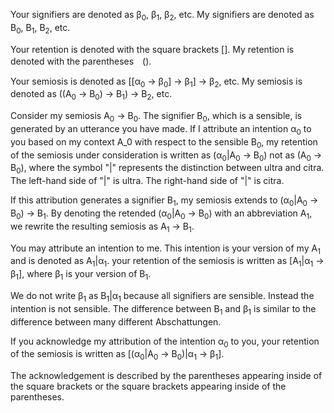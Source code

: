 Your signifiers are denoted as &beta;<sub>0</sub>, &beta;<sub>1</sub>, &beta;<sub>2</sub>, etc.
My signifiers are denoted as B<sub>0</sub>, B<sub>1</sub>, B<sub>2</sub>, etc.

Your retention is denoted with the square brackets [].
My retention is denoted with the parentheses　().

Your semiosis is denoted as [[&alpha;<sub>0</sub> -> &beta;<sub>0</sub>] -> &beta;<sub>1</sub>] -> &beta;<sub>2</sub>, etc.
My semiosis is denoted as ((A<sub>0</sub> -> B<sub>0</sub>) -> B<sub>1</sub>) -> B<sub>2</sub>, etc.

Consider my semiosis A<sub>0</sub> -> B<sub>0</sub>. The signifier B<sub>0</sub>, which is a sensible, is generated by an utterance you have made. If I attribute an intention &alpha;<sub>0</sub> to you based on my context A_0 with respect to the sensible B<sub>0</sub>, my retention of the semiosis under consideration is written as (&alpha;<sub>0</sub>|A<sub>0</sub> -> B<sub>0</sub>) not as (A<sub>0</sub> -> B<sub>0</sub>), where the symbol "|" represents the distinction between ultra and citra. The left-hand side of "|" is ultra. The right-hand side of "|" is citra.

If this attribution generates a signifier B<sub>1</sub>, my semiosis extends to (&alpha;<sub>0</sub>|A<sub>0</sub> -> B<sub>0</sub>) -> B<sub>1</sub>. By denoting the retended (&alpha;<sub>0</sub>|A<sub>0</sub> -> B<sub>0</sub>) with an abbreviation A<sub>1</sub>, we rewrite the resulting semiosis as A<sub>1</sub> -> B<sub>1</sub>.

You may attribute an intention to me. This intention is your version of my A<sub>1</sub> and is denoted as A<sub>1</sub>|&alpha;<sub>1</sub>. your retention of the semiosis is written as [A<sub>1</sub>|&alpha;<sub>1</sub> -> &beta;<sub>1</sub>], where &beta;<sub>1</sub> is your version of B<sub>1</sub>.

We do not write &beta;<sub>1</sub> as B<sub>1</sub>|&alpha;<sub>1</sub> because all signifiers are sensible. Instead the intention is not sensible. The difference between B<sub>1</sub> and &beta;<sub>1</sub> is similar to the difference between many different Abschattungen.

If you acknowledge my attribution of the intention &alpha;<sub>0</sub> to you, your retention of the semiosis is written as [(&alpha;<sub>0</sub>|A<sub>0</sub> -> B<sub>0</sub>)|&alpha;<sub>1</sub> -> &beta;<sub>1</sub>].

The acknowledgement is described by the parentheses appearing inside of the square brackets or the square brackets appearing inside of the parentheses.
